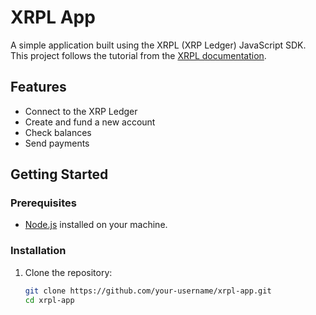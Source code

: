 # XRPL App

A simple application built using the XRPL (XRP Ledger) JavaScript SDK. This project follows the tutorial from the [XRPL documentation](https://xrpl.org/docs/tutorials/javascript/build-apps/get-started/).

## Features

- Connect to the XRP Ledger
- Create and fund a new account
- Check balances
- Send payments

## Getting Started

### Prerequisites

- [Node.js](https://nodejs.org/) installed on your machine.

### Installation

1. Clone the repository:
   ```sh
   git clone https://github.com/your-username/xrpl-app.git
   cd xrpl-app
